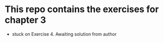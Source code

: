 # This repo contains the exercises for chapter 3
- stuck on Exercise 4. Awaiting solution from author